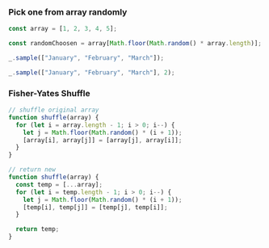 ### Pick one from array randomly

```typescript
const array = [1, 2, 3, 4, 5];

const randomChoosen = array[Math.floor(Math.random() * array.length)];
```

```typescript filename="lodash.ts"
_.sample(["January", "February", "March"]);

_.sample(["January", "February", "March"], 2);
```

### Fisher-Yates Shuffle

```typescript
// shuffle original array
function shuffle(array) {
  for (let i = array.length - 1; i > 0; i--) {
    let j = Math.floor(Math.random() * (i + 1));
    [array[i], array[j]] = [array[j], array[i]];
  }
}

// return new
function shuffle(array) {
  const temp = [...array];
  for (let i = temp.length - 1; i > 0; i--) {
    let j = Math.floor(Math.random() * (i + 1));
    [temp[i], temp[j]] = [temp[j], temp[i]];
  }

  return temp;
}
```
